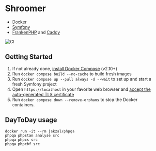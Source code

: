 # Shroomer

- [Docker](https://www.docker.com/)
- [Symfony](https://symfony.com)
- [FrankenPHP](https://frankenphp.dev) and [Caddy](https://caddyserver.com/) 

![CI](https://github.com/dunglas/symfony-docker/workflows/CI/badge.svg)

## Getting Started

1. If not already done, [install Docker Compose](https://docs.docker.com/compose/install/) (v2.10+)
2. Run `docker compose build --no-cache` to build fresh images
3. Run `docker compose up --pull always -d --wait` to set up and start a fresh Symfony project
4. Open `https://localhost` in your favorite web browser and [accept the auto-generated TLS certificate](https://stackoverflow.com/a/15076602/1352334)
5. Run `docker compose down --remove-orphans` to stop the Docker containers.

## DayToDay usage

```
docker run -it --rm jakzal/phpqa
phpqa phpstan analyse src
phpqa phpcs src
phpqa phpcbf src
```
